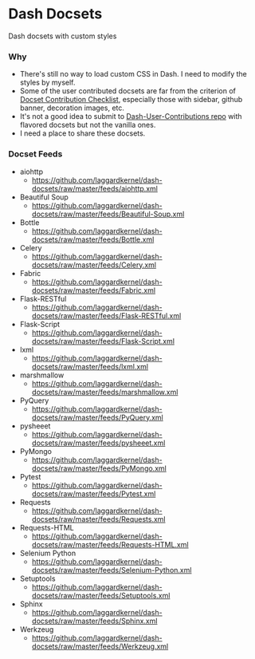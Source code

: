 # Dash Docsets
Dash docsets with custom styles

### Why
- There's still no way to load custom CSS in Dash. I need to modify the styles by myself.
- Some of the user contributed docsets are far from the criterion of [Docset Contribution Checklist](https://github.com/Kapeli/Dash-User-Contributions/wiki/Docset-Contribution-Checklist), especially those with sidebar, github banner, decoration images, etc.
- It's not a good idea to submit to [Dash-User-Contributions repo](https://github.com/Kapeli/Dash-User-Contributions) with flavored docsets but not the vanilla ones.
- I need a place to share these docsets.

### Docset Feeds
- aiohttp
    - https://github.com/laggardkernel/dash-docsets/raw/master/feeds/aiohttp.xml
- Beautiful Soup
    - https://github.com/laggardkernel/dash-docsets/raw/master/feeds/Beautiful-Soup.xml
- Bottle
    - https://github.com/laggardkernel/dash-docsets/raw/master/feeds/Bottle.xml
- Celery
    - https://github.com/laggardkernel/dash-docsets/raw/master/feeds/Celery.xml
- Fabric
    - https://github.com/laggardkernel/dash-docsets/raw/master/feeds/Fabric.xml
- Flask-RESTful
    - https://github.com/laggardkernel/dash-docsets/raw/master/feeds/Flask-RESTful.xml
- Flask-Script
    - https://github.com/laggardkernel/dash-docsets/raw/master/feeds/Flask-Script.xml
- lxml
    - https://github.com/laggardkernel/dash-docsets/raw/master/feeds/lxml.xml
- marshmallow
    - https://github.com/laggardkernel/dash-docsets/raw/master/feeds/marshmallow.xml
- PyQuery
    - https://github.com/laggardkernel/dash-docsets/raw/master/feeds/PyQuery.xml
- pysheeet
    - https://github.com/laggardkernel/dash-docsets/raw/master/feeds/pysheeet.xml
- PyMongo
    - https://github.com/laggardkernel/dash-docsets/raw/master/feeds/PyMongo.xml
- Pytest
    - https://github.com/laggardkernel/dash-docsets/raw/master/feeds/Pytest.xml
- Requests
    - https://github.com/laggardkernel/dash-docsets/raw/master/feeds/Requests.xml
- Requests-HTML
    - https://github.com/laggardkernel/dash-docsets/raw/master/feeds/Requests-HTML.xml
- Selenium Python
    - https://github.com/laggardkernel/dash-docsets/raw/master/feeds/Selenium-Python.xml
- Setuptools
    - https://github.com/laggardkernel/dash-docsets/raw/master/feeds/Setuptools.xml
- Sphinx
    - https://github.com/laggardkernel/dash-docsets/raw/master/feeds/Sphinx.xml
- Werkzeug
    - https://github.com/laggardkernel/dash-docsets/raw/master/feeds/Werkzeug.xml
